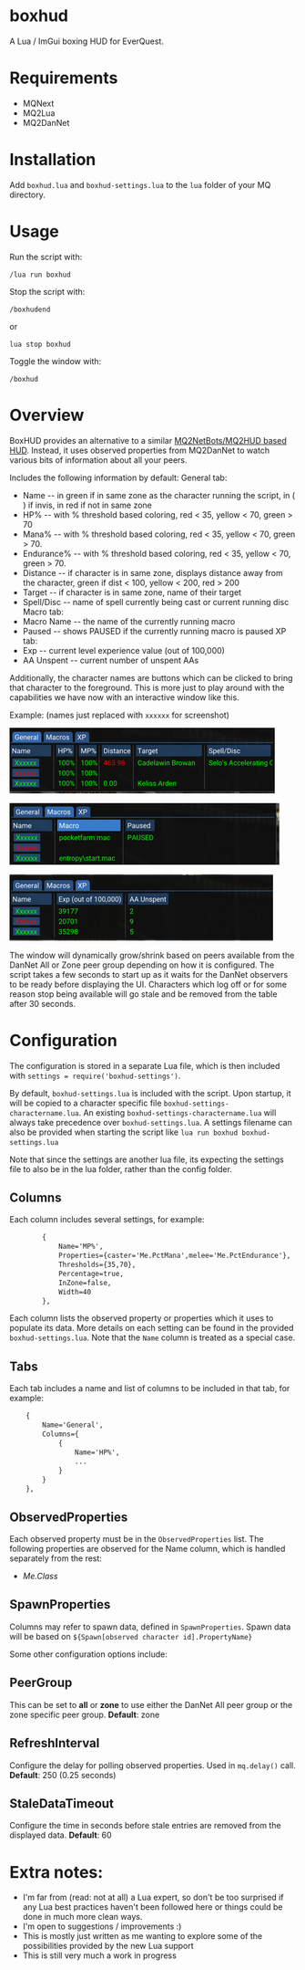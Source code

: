 # boxhud

A Lua / ImGui boxing HUD for EverQuest.

# Requirements

- MQNext
- MQ2Lua
- MQ2DanNet

# Installation

Add `boxhud.lua` and `boxhud-settings.lua` to the `lua` folder of your MQ directory.

# Usage

Run the script with:

```
/lua run boxhud
```

Stop the script with:
```
/boxhudend
```
or
```
lua stop boxhud
```

Toggle the window with:

```
/boxhud
```

# Overview

BoxHUD provides an alternative to a similar [MQ2NetBots/MQ2HUD based HUD](MQ2HUD/README.md). Instead, it uses observed properties from MQ2DanNet to watch various bits of information about all your peers.

Includes the following information by default:
General tab:
- Name -- in green if in same zone as the character running the script, in ( ) if invis, in red if not in same zone
- HP% -- with % threshold based coloring, red < 35, yellow < 70, green > 70
- Mana% -- with % threshold based coloring, red < 35, yellow < 70, green > 70.
- Endurance% -- with % threshold based coloring, red < 35, yellow < 70, green > 70.
- Distance -- if character is in same zone, displays distance away from the character, green if dist < 100, yellow < 200, red > 200
- Target -- if character is in same zone, name of their target
- Spell/Disc -- name of spell currently being cast or current running disc
Macro tab:
- Macro Name -- the name of the currently running macro
- Paused -- shows PAUSED if the currently running macro is paused
XP tab:
- Exp -- current level experience value (out of 100,000)
- AA Unspent -- current number of unspent AAs

Additionally, the character names are buttons which can be clicked to bring that character to the foreground. This is more just to play around with the capabilities we have now with an interactive window like this.

Example: (names just replaced with `xxxxxx` for screenshot)

![](images/example-tab1.png)

![](images/example-tab2.png)

![](images/example-tab3.png)

The window will dynamically grow/shrink based on peers available from the DanNet All or Zone peer group depending on how it is configured.
The script takes a few seconds to start up as it waits for the DanNet observers to be ready before displaying the UI.
Characters which log off or for some reason stop being available will go stale and be removed from the table after 30 seconds.

# Configuration
The configuration is stored in a separate Lua file, which is then included with `settings = require('boxhud-settings')`.

By default, `boxhud-settings.lua` is included with the script. Upon startup, it will be copied to a character specific file `boxhud-settings-charactername.lua`.
An existing `boxhud-settings-charactername.lua` will always take precedence over `boxhud-settings.lua`.
A settings filename can also be provided when starting the script like `lua run boxhud boxhud-settings.lua`

Note that since the settings are another lua file, its expecting the settings file to also be in the lua folder, rather than the config folder.

## Columns
Each column includes several settings, for example:

```
        {
            Name='MP%',
            Properties={caster='Me.PctMana',melee='Me.PctEndurance'},
            Thresholds={35,70},
            Percentage=true,
            InZone=false,
            Width=40
        },
```


Each column lists the observed property or properties which it uses to populate its data.
More details on each setting can be found in the provided `boxhud-settings.lua`.
Note that the `Name` column is treated as a special case.

## Tabs
Each tab includes a name and list of columns to be included in that tab, for example:

```
    {
        Name='General',
        Columns={
            {
                Name='HP%',
                ...
            }
        }
    },
```

## ObservedProperties
Each observed property must be in the `ObservedProperties` list.
The following properties are observed for the Name column, which is handled separately from the rest:
- *Me.Class*

## SpawnProperties
Columns may refer to spawn data, defined in `SpawnProperties`. Spawn data will be based on `${Spawn[observed character id].PropertyName}`

Some other configuration options include:

## PeerGroup
This can be set to **all** or **zone** to use either the DanNet All peer group or the zone specific peer group.
**Default**: zone

## RefreshInterval
Configure the delay for polling observed properties. Used in `mq.delay()` call.
**Default**: 250 (0.25 seconds)

## StaleDataTimeout
Configure the time in seconds before stale entries are removed from the displayed data.
**Default**: 60

# Extra notes:
- I'm far from (read: not at all) a Lua expert, so don't be too surprised if any Lua best practices haven't been followed here or things could be done in much more clean ways.
- I'm open to suggestions / improvements :)
- This is mostly just written as me wanting to explore some of the possibilities provided by the new Lua support
- This is still very much a work in progress
